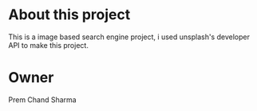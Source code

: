 # About this project
This is a image based search engine project, i used unsplash's developer API to make this project.

# Owner
Prem Chand Sharma